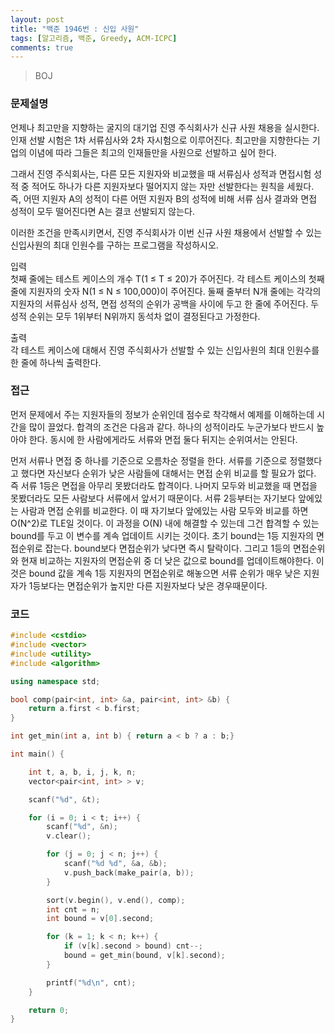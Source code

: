 ```yaml
---
layout: post
title: "백준 1946번 : 신입 사원"
tags: [알고리즘, 백준, Greedy, ACM-ICPC]
comments: true
---
```


> BOJ  

### 문제설명  
언제나 최고만을 지향하는 굴지의 대기업 진영 주식회사가 신규 사원 채용을 실시한다. 인재 선발 시험은 1차 서류심사와 2차 자시험으로 이루어진다. 최고만을 지향한다는 기업의 이념에 따라 그들은 최고의 인재들만을 사원으로 선발하고 싶어 한다.  

그래서 진영 주식회사는, 다른 모든 지원자와 비교했을 때 서류심사 성적과 면접시험 성적 중 적어도 하나가 다른 지원자보다 떨어지지 않는 자만 선발한다는 원칙을 세웠다. 즉, 어떤 지원자 A의 성적이 다른 어떤 지원자 B의 성적에 비해 서류 심사 결과와 면접 성적이 모두 떨어진다면 A는 결코 선발되지 않는다.  

이러한 조건을 만족시키면서, 진영 주식회사가 이번 신규 사원 채용에서 선발할 수 있는 신입사원의 최대 인원수를 구하는 프로그램을 작성하시오.  

입력  
첫째 줄에는 테스트 케이스의 개수 T(1 ≤ T ≤ 20)가 주어진다. 각 테스트 케이스의 첫째 줄에 지원자의 숫자 N(1 ≤ N ≤ 100,000)이 주어진다. 둘째 줄부터 N개 줄에는 각각의 지원자의 서류심사 성적, 면접 성적의 순위가 공백을 사이에 두고 한 줄에 주어진다. 두 성적 순위는 모두 1위부터 N위까지 동석차 없이 결정된다고 가정한다.  

출력  
각 테스트 케이스에 대해서 진영 주식회사가 선발할 수 있는 신입사원의 최대 인원수를 한 줄에 하나씩 출력한다.  

### 접근  
먼저 문제에서 주는 지원자들의 정보가 순위인데 점수로 착각해서 예제를 이해하는데 시간을 많이 끌었다. 합격의 조건은 다음과 같다. 하나의 성적이라도 누군가보다 반드시 높아야 한다. 동시에 한 사람에게라도 서류와 면접 둘다 뒤지는 순위여서는 안된다.  

먼저 서류나 면접 중 하나를 기준으로 오름차순 정렬을 한다. 서류를 기준으로 정렬했다고 했다면 자신보다 순위가 낮은 사람들에 대해서는 면접 순위 비교를 할 필요가 없다. 즉 서류 1등은 면접을 아무리 못봤더라도 합격이다. 나머지 모두와 비교했을 때 면접을 못봤더라도 모든 사람보다 서류에서 앞서기 때문이다. 서류 2등부터는 자기보다 앞에있는 사람과 면접 순위를 비교한다. 이 때 자기보다 앞에있는 사람 모두와 비교를 하면 O(N^2)로 TLE일 것이다. 이 과정을 O(N) 내에 해결할 수 있는데 그건 합격할 수 있는 bound를 두고 이 변수를 계속 업데이트 시키는 것이다. 초기 bound는 1등 지원자의 면접순위로 잡는다. bound보다 면접순위가 낮다면 즉시 탈락이다. 그리고 1등의 면접순위와 현재 비교하는 지원자의 면접순위 중 더 낮은 값으로 bound를 업데이트해야한다. 이것은 bound 값을 계속 1등 지원자의 면접순위로 해놓으면 서류 순위가 매우 낮은 지원자가 1등보다는 면접순위가 높지만 다른 지원자보다 낮은 경우때문이다.  

### 코드  
~~~c++
#include <cstdio>
#include <vector>
#include <utility>
#include <algorithm>

using namespace std;

bool comp(pair<int, int> &a, pair<int, int> &b) {
    return a.first < b.first;
}

int get_min(int a, int b) { return a < b ? a : b;}

int main() {

    int t, a, b, i, j, k, n;
    vector<pair<int, int> > v;

    scanf("%d", &t);

    for (i = 0; i < t; i++) {
        scanf("%d", &n);
        v.clear();

        for (j = 0; j < n; j++) {
            scanf("%d %d", &a, &b);
            v.push_back(make_pair(a, b));
        }

        sort(v.begin(), v.end(), comp);
        int cnt = n;
        int bound = v[0].second;

        for (k = 1; k < n; k++) {
            if (v[k].second > bound) cnt--;
            bound = get_min(bound, v[k].second);
        }

        printf("%d\n", cnt);
    }

    return 0;
}
~~~